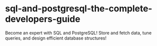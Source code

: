 # sql-and-postgresql-the-complete-developers-guide
Become an expert with SQL and PostgreSQL! Store and fetch data, tune queries, and design efficient database structures!
